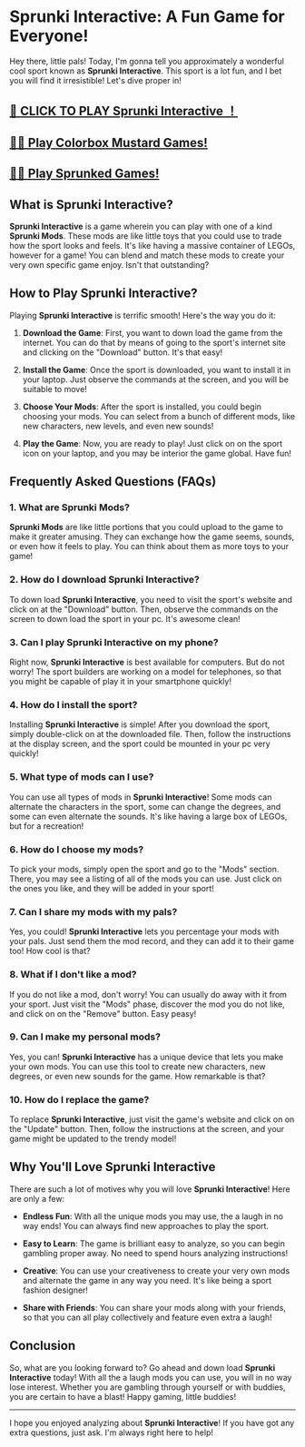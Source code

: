 # Sprunki Interactive: A Fun Game for Everyone!

Hey there, little pals! Today, I'm gonna tell you approximately a wonderful cool sport known as **Sprunki Interactive**. This sport is a lot fun, and I bet you will find it irresistible! Let's dive proper in!

## [🌈 CLICK TO PLAY Sprunki Interactive ！](https://incrediboxsprunki.online/sprunki/sprunki-interactive)

## [🙋‍♀️ Play Colorbox Mustard Games!](https://colorboxmustard.online/)

## [👩‍💻 Play Sprunked Games!](https://sprunkedgame.online/)

## What is Sprunki Interactive?

**Sprunki Interactive** is a game wherein you can play with one of a kind **Sprunki Mods**. These mods are like little toys that you could use to trade how the sport looks and feels. It's like having a massive container of LEGOs, however for a game! You can blend and match these mods to create your very own specific game enjoy. Isn't that outstanding?

## How to Play Sprunki Interactive?

Playing **Sprunki Interactive** is terrific smooth! Here's the way you do it:

1. **Download the Game**: First, you want to down load the game from the internet. You can do that by means of going to the sport's internet site and clicking on the "Download" button. It's that easy!

2. **Install the Game**: Once the sport is downloaded, you want to install it in your laptop. Just observe the commands at the screen, and you will be suitable to move!

3. **Choose Your Mods**: After the sport is installed, you could begin choosing your mods. You can select from a bunch of different mods, like new characters, new levels, and even new sounds!

4. **Play the Game**: Now, you are ready to play! Just click on on the sport icon on your laptop, and you may be interior the game global. Have fun!

## Frequently Asked Questions (FAQs)

### 1. What are Sprunki Mods?

**Sprunki Mods** are like little portions that you could upload to the game to make it greater amusing. They can exchange how the game seems, sounds, or even how it feels to play. You can think about them as more toys to your game!

### 2. How do I download Sprunki Interactive?

To down load **Sprunki Interactive**, you need to visit the sport's website and click on at the "Download" button. Then, observe the commands on the screen to down load the sport in your pc. It's awesome clean!

### 3. Can I play Sprunki Interactive on my phone?

Right now, **Sprunki Interactive** is best available for computers. But do not worry! The sport builders are working on a model for telephones, so that you might be capable of play it in your smartphone quickly!

### 4. How do I install the sport?

Installing **Sprunki Interactive** is simple! After you download the sport, simply double-click on at the downloaded file. Then, follow the instructions at the display screen, and the sport could be mounted in your pc very quickly!

### 5. What type of mods can I use?

You can use all types of mods in **Sprunki Interactive**! Some mods can alternate the characters in the sport, some can change the degrees, and some can even alternate the sounds. It's like having a large box of LEGOs, but for a recreation!

### 6. How do I choose my mods?

To pick your mods, simply open the sport and go to the "Mods" section. There, you may see a listing of all of the mods you can use. Just click on the ones you like, and they will be added in your sport!

### 7. Can I share my mods with my pals?

Yes, you could! **Sprunki Interactive** lets you percentage your mods with your pals. Just send them the mod record, and they can add it to their game too! How cool is that?

### 8. What if I don't like a mod?

If you do not like a mod, don't worry! You can usually do away with it from your sport. Just visit the "Mods" phase, discover the mod you do not like, and click on on the "Remove" button. Easy peasy!

### 9. Can I make my personal mods?

Yes, you can! **Sprunki Interactive** has a unique device that lets you make your own mods. You can use this tool to create new characters, new degrees, or even new sounds for the game. How remarkable is that?

### 10. How do I replace the game?

To replace **Sprunki Interactive**, just visit the game's website and click on on the "Update" button. Then, follow the instructions at the screen, and your game might be updated to the trendy model!

## Why You'll Love Sprunki Interactive

There are such a lot of motives why you will love **Sprunki Interactive**! Here are only a few:

- **Endless Fun**: With all the unique mods you may use, the a laugh in no way ends! You can always find new approaches to play the sport.

- **Easy to Learn**: The game is brilliant easy to analyze, so you can begin gambling proper away. No need to spend hours analyzing instructions!

- **Creative**: You can use your creativeness to create your very own mods and alternate the game in any way you need. It's like being a sport fashion designer!

- **Share with Friends**: You can share your mods along with your friends, so that you can all play collectively and feature even extra a laugh!

## Conclusion

So, what are you looking forward to? Go ahead and down load **Sprunki Interactive** today! With all the a laugh mods you can use, you will in no way lose interest. Whether you are gambling through yourself or with buddies, you are certain to have a blast! Happy gaming, little buddies!

---

I hope you enjoyed analyzing about **Sprunki Interactive**! If you have got any extra questions, just ask. I'm always right here to help!
